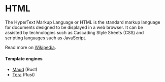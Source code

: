 # HTML

The HyperText Markup Language or HTML is the standard markup language for documents designed to be displayed in a web browser. It can be assisted by technologies such as Cascading Style Sheets (CSS) and scripting languages such as JavaScript.

Read more on [Wikipedia](https://en.wikipedia.org/wiki/HTML).

#### Template engines
- [Maud](https://maud.lambda.xyz) (Rust)
- [Tera](https://tera.netlify.app) (Rust)

